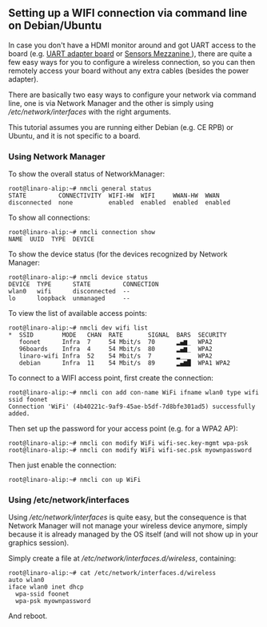 ## Setting up a WIFI connection via command line on Debian/Ubuntu

In case you don't have a HDMI monitor around and got UART access to the board (e.g. [UART adapter board](http://www.96boards.org/products/mezzanine/uarts/) or [Sensors Mezzanine
](http://www.96boards.org/products/mezzanine/sensors-mezzanine/)), there are quite a few easy ways for you to configure a wireless connection, so you can then remotely access your board without any extra cables (besides the power adapter).

There are basically two easy ways to configure your network via command line, one is via Network Manager and the other is simply using _/etc/network/interfaces_ with the right arguments.

This tutorial assumes you are running either Debian (e.g. CE RPB) or Ubuntu, and it is not specific to a board.

### Using Network Manager

To show the overall status of NetworkManager:

```shell
root@linaro-alip:~# nmcli general status
STATE         CONNECTIVITY  WIFI-HW  WIFI     WWAN-HW  WWAN    
disconnected  none          enabled  enabled  enabled  enabled 
```

To show all connections:

```shell
root@linaro-alip:~# nmcli connection show
NAME  UUID  TYPE  DEVICE 
```

To show the device status (for the devices recognized by Network Manager:

```shell
root@linaro-alip:~# nmcli device status
DEVICE  TYPE      STATE         CONNECTION 
wlan0   wifi      disconnected  --         
lo      loopback  unmanaged     --         
```

To view the list of available access points:

```shell
root@linaro-alip:~# nmcli dev wifi list
*  SSID        MODE   CHAN  RATE       SIGNAL  BARS  SECURITY  
   foonet      Infra  7     54 Mbit/s  70      ▂▄▆_  WPA2      
   96boards    Infra  4     54 Mbit/s  80      ▂▄▆_  WPA2      
   linaro-wifi Infra  52    54 Mbit/s  7       ▂___  WPA2      
   debian      Infra  11    54 Mbit/s  89      ▂▄▆█  WPA1 WPA2 
```

To connect to a WIFI access point, first create the connection:

```shell
root@linaro-alip:~# nmcli con add con-name WiFi ifname wlan0 type wifi ssid foonet 
Connection 'WiFi' (4b40221c-9af9-45ae-b5df-7d8bfe301ad5) successfully added.
```

Then set up the password for your access point (e.g. for a WPA2 AP):

```shell
root@linaro-alip:~# nmcli con modify WiFi wifi-sec.key-mgmt wpa-psk
root@linaro-alip:~# nmcli con modify WiFi wifi-sec.psk myownpassword
```

Then just enable the connection:

```shell
root@linaro-alip:~# nmcli con up WiFi
```

### Using /etc/network/interfaces

Using _/etc/network/interfaces_ is quite easy, but the consequence is that Network Manager will not manage your wireless device anymore, simply because it is already managed by the OS itself (and will not show up in your graphics session).

Simply create a file at _/etc/network/interfaces.d/wireless_, containing:

```shell
root@linaro-alip:~# cat /etc/network/interfaces.d/wireless
auto wlan0
iface wlan0 inet dhcp
  wpa-ssid foonet
  wpa-psk myownpassword
```

And reboot.